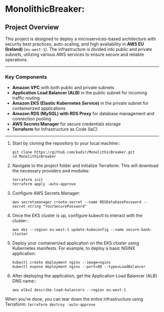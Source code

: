 # **MonolithicBreaker:**

## **Project Overview**

This project is designed to deploy a microservices-based architecture with security best practices, auto-scaling, and high availability in **AWS EU (Ireland)** (`eu-west-1`). The infrastructure is divided into public and private subnets, utilizing various AWS services to ensure secure and reliable operations.

---

### **Key Components**

- **Amazon VPC** with both public and private subnets
- **Application Load Balancer (ALB)** in the public subnet for incoming traffic routing
- **Amazon EKS (Elastic Kubernetes Service)** in the private subnet for containerized applications
- **Amazon RDS (MySQL) with RDS Proxy** for database management and connection pooling
- **AWS Secrets Manager** for secure credentials storage
- **Terraform** for Infrastructure as Code (IaC)

---

1. Start by cloning the repository to your local machine::

    ```
    git clone https://github.com/kadir/MonolithicBreaker.git
    cd MonolithicBreaker
    ```
2. Navigate to the project folder and initialize Terraform. This will download the necessary providers and modules:

    ```
    terraform init
    terraform apply -auto-approve
    ```
3. Configure AWS Secrets Manager:

    ```
    aws secretsmanager create-secret --name RDSDatabasePassword --secret-string "YourSecurePassword"
    ```
4. Once the EKS cluster is up, configure kubectl to interact with the cluster::

    ```
    aws eks --region eu-west-1 update-kubeconfig --name secure-bank-cluster
    ```
5. Deploy your containerized application on the EKS cluster using Kubernetes manifests. For example, to deploy a basic NGINX application:

    ```
    kubectl create deployment nginx --image=nginx
    kubectl expose deployment nginx --port=80 --type=LoadBalancer
    ```
5. After deploying the application, get the Application Load Balancer (ALB) DNS name::

    ```
    aws elbv2 describe-load-balancers --region eu-west-1
    ```

When you're done, you can tear down the entire infrastructure using Terraform:
    ```
    terraform destroy -auto-approve
    ```


